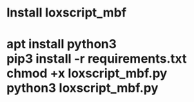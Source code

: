 <h1>Install loxscript_mbf<h1>

apt install python3<br>
pip3 install -r requirements.txt<br>
chmod +x loxscript_mbf.py<br>
python3 loxscript_mbf.py
